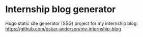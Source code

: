 # Internship blog generator 

Hugo static site generator (SSG) project for my internship blog:
https://github.com/oskar-anderson/my-internship-blog

